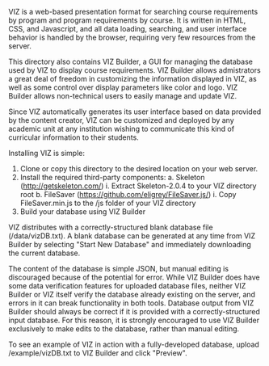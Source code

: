 VIZ is a web-based presentation format for searching
course requirements by program and program requirements
by course. It is written in HTML, CSS, and Javascript,
and all data loading, searching, and user interface
behavior is handled by the browser, requiring very few
resources from the server.

This directory also contains VIZ Builder, a GUI for
managing the database used by VIZ to display course
requirements. VIZ Builder allows admistrators a great
deal of freedom in customizing the information displayed
in VIZ, as well as some control over display parameters
like color and logo. VIZ Builder allows non-technical
users to easily manage and update VIZ.

Since VIZ automatically generates its user interface
based on data provided by the content creator, VIZ
can be customized and deployed by any academic unit
at any institution wishing to communicate this kind
of curricular information to their students.

Installing VIZ is simple:

1. Clone or copy this directory to the desired location
on your web server.
2. Install the required third-party components:
  a. Skeleton (http://getskeleton.com/)
    i. Extract Skeleton-2.0.4 to your VIZ directory root
  b. FileSaver (https://github.com/eligrey/FileSaver.js/)
    i. Copy FileSaver.min.js to the /js folder of your
    VIZ directory
3. Build your database using VIZ Builder

VIZ distributes with a correctly-structured blank
database file (/data/vizDB.txt). A blank database can be
generated at any time from VIZ Builder by selecting
"Start New Database" and immediately downloading the
current database.

The content of the database is simple JSON, but manual editing
is discouraged because of the potential for error. While
VIZ Builder does have some data verification features for
uploaded database files, neither VIZ Builder or VIZ itself
verify the database already existing on the server, and errors
in it can break functionality in both tools. Database output
from VIZ Builder should always be correct if it is provided
with a correctly-structured input database. For this reason,
it is strongly encouraged to use VIZ Builder exclusively to make
edits to the database, rather than manual editing.

To see an example of VIZ in action with a fully-developed
database, upload /example/vizDB.txt to VIZ Builder and click
"Preview".
